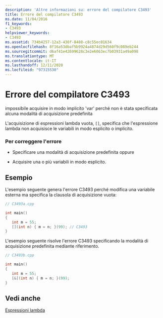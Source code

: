 ```yaml
---
description: 'Altre informazioni su: errore del compilatore C3493'
title: Errore del compilatore C3493
ms.date: 11/04/2016
f1_keywords:
- C3493
helpviewer_keywords:
- C3493
ms.assetid: 734b4257-12a3-436f-8488-c8c55ec81634
ms.openlocfilehash: 8f16a53dbaf5b9924a4874d29d560f9c089eb244
ms.sourcegitcommit: d6af41e42699628c3e2e6063ec7b03931a49a098
ms.translationtype: MT
ms.contentlocale: it-IT
ms.lasthandoff: 12/11/2020
ms.locfileid: "97315530"
---
```

# <a name="compiler-error-c3493"></a>Errore del compilatore C3493

impossibile acquisire in modo implicito 'var' perché non è stata specificata alcuna modalità di acquisizione predefinita

L'acquisizione di espressioni lambda vuota, `[]`, specifica che l'espressione lambda non acquisisce le variabili in modo esplicito o implicito.

### <a name="to-correct-this-error"></a>Per correggere l'errore

- Specificare una modalità di acquisizione predefinita oppure

- Acquisire una o più variabili in modo esplicito.

## <a name="examples"></a>Esempio

L'esempio seguente genera l'errore C3493 perché modifica una variabile esterna ma specifica la clausola di acquisizione vuota:

```cpp
// C3493a.cpp

int main()
{
   int m = 55;
   [](int n) { m = n; }(99); // C3493
}
```

L'esempio seguente risolve l'errore C3493 specificando la modalità di acquisizione predefinita mediante riferimento.

```cpp
// C3493b.cpp

int main()
{
   int m = 55;
   [&](int n) { m = n; }(99);
}
```

## <a name="see-also"></a>Vedi anche

[Espressioni lambda](../../cpp/lambda-expressions-in-cpp.md)
